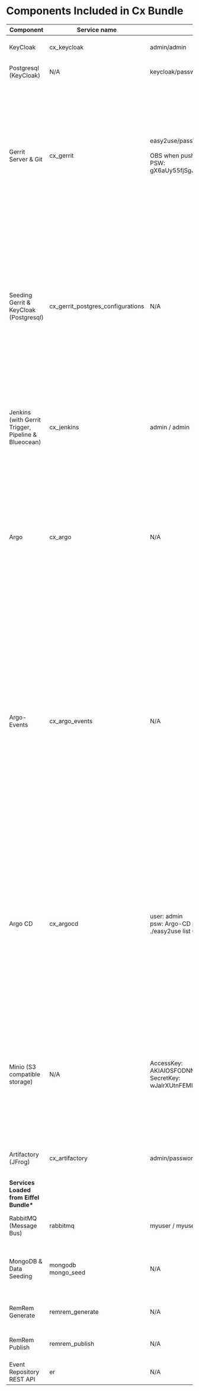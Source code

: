 <!---
   Copyright 2020 Ericsson AB.
   For a full list of individual contributors, please see the commit history.

   Licensed under the Apache License, Version 2.0 (the "License");
   you may not use this file except in compliance with the License.
   You may obtain a copy of the License at

       http://www.apache.org/licenses/LICENSE-2.0

   Unless required by applicable law or agreed to in writing, software
   distributed under the License is distributed on an "AS IS" BASIS,
   WITHOUT WARRANTIES OR CONDITIONS OF ANY KIND, either express or implied.
   See the License for the specific language governing permissions and
   limitations under the License.
--->

# Components Included in Cx Bundle

Component | Service name | User/PSW | Ingress | Info
------------- | ------------ | -------- | ------- | ------------
KeyCloak | cx_keycloak | admin/admin | cx-keycloak-\<namespace\>.\<domainname\> | KeyCloak is used for Gerrit authentication
Postgresql (KeyCloak) | N/A | keycloak/password | N/A | Deployed in KeyCloak HELM chart |
Gerrit Server & Git | cx_gerrit | easy2use/password123<br><br>OBS when pushing changes to Gerrit use:<br> PSW: gX6aUy55fjSgJfldDItW2WiCpoiid+2tK9FyqayQlg | cx-gerrit-\<namespace\>.\<domainname\> | Git repos included at startup:<br><br>- eiffel-jenkins-pipeline-shared (Jenkins shared pipeline code)<br>- ms-frontend (Java proj.)<br>- ms-backend (Java proj.)<br><br>GitOPS Argo CD config repo:<br>- deployment with 3 branches dev/stage/prod (master) |
Seeding Gerrit & KeyCloak (Postgresql) | cx_gerrit_postgres_configurations | N/A | N/A | Seed service configuring:<br>- Gerrit Trigger plugin added<br>- Gerrit webhook plugin  added<br>- Gerrit admin user SSH key<br>- Gerrit admin user in KeyCloak (Postgresql)<br><br>Gerrit Git repos:<br>- eiffel-jenkins-pipeline-shared<br>- ms-frontend (Java proj.)<br>- ms-backend (Java proj.) Config for Gerrit webhook added
Jenkins (with Gerrit Trigger, Pipeline & Blueocean) | cx_jenkins | admin / admin | cx-jenkins-\<namespace\>.\<domainname\> | 1 Pipeline as code job included at startup<br> - ms-frontend<br><br>Seeding:<br>Gerrit Trigger plugin config:<br>- Gerrit admin user SSH private key
Argo | cx_argo | N/A |cx-argo.\<domainname\><br><br>OBS cluster global release name.<br>Meaning that it can be removed via Easy2Use remove in any namespaces with Easy2Use CLI remove command! | Obs Argo is deployed per cluster.<br>So all Argo-events in other namespaces will use Argo UI and Artifactory in the Argo namespace.<br>If Argo already exist in your cluster, and you want to run Argo-event workflows fom another namespace use package "min" when deploying.
Argo-Events | cx_argo_events | N/A | N/A | 2 Argo Gateways & 2 Sensors included at startup<br><br><b>Gateways:</b><br>- webhook-gateway-http<br>- amqp-gateway<br><br><b>Sensors (CI workflows and triggers):</b><br>- sensor-ci-flow-amqp-upload-ei-subscription-ms-frontend<br>- sensor-ci-flow-amqp-triggered-ms-backend<br>- webhook-sensor-http-gen-eiffelevent-ms-backend<br>- webhook-sensor-http-deployment-update-ms-frontend
Argo CD | cx_argocd | user: admin<br> psw: Argo-CD pod name, use:<br>./easy2use list Cx -n \<namespace\> |cx-argocd-\<namespace\>.\<domainname\> | GitOPS<br> Check for updates in Gerrit GIT repo deployment for branches dev/stage/master, and will automatically sync deployments in K8S.<br><br> Deployments are performed in the choosen namespace but the ms-frontend and ms-backend will exist for each environment -> stage/dev/prod (master)
Minio (S3 compatible storage) | N/A | AccessKey:<br>AKIAIOSFODNN7EXAMPLE<br>SecretKey:<br>wJalrXUtnFEMI/K7MDENG/bPxRfiCYEXAMPLEKEY | cx-minio-\<namespace\>.\<domainname\> | Minio is used for sharing Artifacts between build steps in Argo workflows and also storing Helm charts via chartmuseum<br><br>Minio is a high performance distributed object storage server, designed for<br>large-scale private cloud infrastructure.
Artifactory (JFrog) | cx_artifactory | admin/password | cx-artifactory-\<namespace\>.\<domainname\> | Artifactory is used for storing compiled artifacts (war files for Java projs. in Gerrit)
<b>Services Loaded from Eiffel Bundle*</b> | | |
RabbitMQ (Message Bus) | rabbitmq | myuser / myuser | eiffel-rabbitmq-\<namespace\>.\<domainname\>
MongoDB & Data Seeding | mongodb<br> mongo_seed | N/A | N/A | The seed-data folder in Easy2Use contains data that can be seeded into the MongoDB instance.
RemRem Generate | remrem_generate | N/A | eiffel-remrem-generate-\<namespace\>.\<domainname\>
RemRem Publish | remrem_publish | N/A | eiffel-remrem-publish-\<namespace\>.\<domainname\>
Event Repository REST API | er | N/A | eiffel-er-\<namespace\>.\<domainname\>
